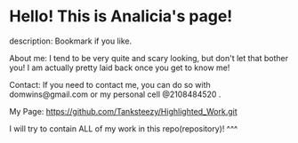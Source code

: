 <html>
 
<body>
 
<h1>Hello! This is Analicia's page!</h1>

<p>description: Bookmark if you like.</p>

</body> About me: I tend to be very quite and scary looking, 
but don't let that bother you! I am actually pretty laid back once you get to know me!
 
<p> Contact: If you need to contact me, you can do so with
domwins@gmail.com or my personal cell @2108484520 .</p>
 
My Page: https://github.com/Tanksteezy/Highlighted_Work.git


I will try to contain ALL of my work in this repo(repository)! ^^^


